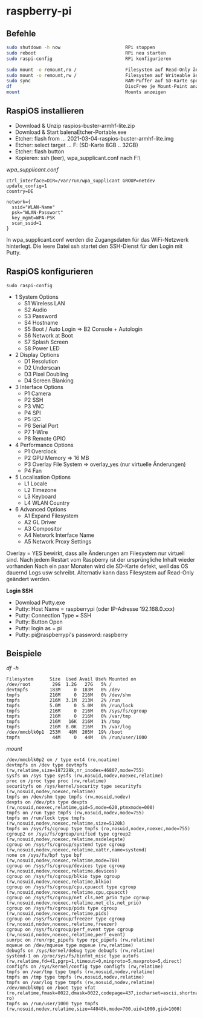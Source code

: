 # raspberry-pi

## Befehle

```bash
sudo shutdown -h now                        RPi stoppen
sudo reboot                                 RPi neu starten
sudo raspi-config                           RPi konfigurieren

sudo mount -o remount,ro /                  Filesystem auf Read-Only ändern
sudo mount -o remount,rw /                  Filesystem auf Writeable ändern
sudo sync                                   RAM-Puffer auf SD-Karte speichern
df                                          DiscFree je Mount-Point anzeigen
mount                                       Mounts anzeigen
```

## RaspiOS installieren

* Download & Unzip raspios-buster-armhf-lite.zip
* Download & Start balenaEtcher-Portable.exe
* Etcher: flash from ... 2021-03-04-raspios-buster-armhf-lite.img
* Etcher: select target ... F: (SD-Karte 8GB .. 32GB)
* Etcher: flash button
* Kopieren: ssh (leer), wpa_supplicant.conf nach F:\

*wpa_supplicant.conf*

```
ctrl_interface=DIR=/var/run/wpa_supplicant GROUP=netdev
update_config=1
country=DE

network={
  ssid="WLAN-Name"
  psk="WLAN-Passwort"
  key_mgmt=WPA-PSK
  scan_ssid=1
}
```

In wpa_supplicant.conf werden die Zugangsdaten für das WiFi-Netzwerk hinterlegt.
Die leere Datei ssh startet den SSH-Dienst für den Login mit Putty.

## RaspiOS konfigurieren

```
sudo raspi-config
```

* 1 System Options
  * S1 Wireless LAN
  * S2 Audio
  * S3 Password
  * S4 Hostname
  * S5 Boot / Auto Login => B2 Console + Autologin
  * S6 Network at Boot
  * S7 Splash Screen
  * S8 Power LED
* 2 Display Options
  * D1 Resolution
  * D2 Underscan
  * D3 Pixel Doubling
  * D4 Screen Blanking
* 3 Interface Options
  * P1 Camera
  * P2 SSH
  * P3 VNC
  * P4 SPI
  * P5 I2C
  * P6 Serial Port
  * P7 1-Wire
  * P8 Remote GPIO
* 4 Performance Options
  * P1 Overclock
  * P2 GPU Memory => 16 MB
  * P3 Overlay File System => overlay_yes (nur virtuelle Änderungen)
  * P4 Fan
* 5 Localisation Options
  * L1 Locale
  * L2 Timezone
  * L3 Keyboard
  * L4 WLAN Country
* 6 Advanced Options
  * A1 Expand Filesystem
  * A2 GL Driver
  * A3 Compositor
  * A4 Network Interface Name
  * A5 Network Proxy Settings 

Overlay = YES bewirkt, dass alle Änderungen am Filesystem nur virtuell sind.
Nach jedem Restart vom Raspberry ist der ursprüngliche Inhalt wieder vorhanden
Nach ein paar Monaten wird die SD-Karte defekt, weil das OS dauernd Logs usw schreibt.
Alternativ kann dass Filesystem auf Read-Only geändert werden.

**Login SSH**

* Download Putty.exe
* Putty: Host Name = raspberrypi (oder IP-Adresse 192.168.0.xxx)
* Putty: Connection Type = SSH
* Putty: Button Open
* Putty: login as = pi
* Putty: pi@raspberrypi's password: raspberry

## Beispiele

*df -h*

```
Filesystem      Size  Used Avail Use% Mounted on
/dev/root        29G  1.2G   27G   5% /
devtmpfs        183M     0  183M   0% /dev
tmpfs           216M     0  216M   0% /dev/shm
tmpfs           216M  3.1M  213M   2% /run
tmpfs           5.0M     0  5.0M   0% /run/lock
tmpfs           216M     0  216M   0% /sys/fs/cgroup
tmpfs           216M     0  216M   0% /var/tmp
tmpfs           216M   16K  216M   1% /tmp
tmpfs           216M  8.0K  216M   1% /var/log
/dev/mmcblk0p1  253M   48M  205M  19% /boot
tmpfs            44M     0   44M   0% /run/user/1000
```

*mount*

```
/dev/mmcblk0p2 on / type ext4 (ro,noatime)
devtmpfs on /dev type devtmpfs (rw,relatime,size=187228k,nr_inodes=46807,mode=755)
sysfs on /sys type sysfs (rw,nosuid,nodev,noexec,relatime)
proc on /proc type proc (rw,relatime)
securityfs on /sys/kernel/security type securityfs (rw,nosuid,nodev,noexec,relatime)
tmpfs on /dev/shm type tmpfs (rw,nosuid,nodev)
devpts on /dev/pts type devpts (rw,nosuid,noexec,relatime,gid=5,mode=620,ptmxmode=000)
tmpfs on /run type tmpfs (rw,nosuid,nodev,mode=755)
tmpfs on /run/lock type tmpfs (rw,nosuid,nodev,noexec,relatime,size=5120k)
tmpfs on /sys/fs/cgroup type tmpfs (ro,nosuid,nodev,noexec,mode=755)
cgroup2 on /sys/fs/cgroup/unified type cgroup2 (rw,nosuid,nodev,noexec,relatime,nsdelegate)
cgroup on /sys/fs/cgroup/systemd type cgroup (rw,nosuid,nodev,noexec,relatime,xattr,name=systemd)
none on /sys/fs/bpf type bpf (rw,nosuid,nodev,noexec,relatime,mode=700)
cgroup on /sys/fs/cgroup/devices type cgroup (rw,nosuid,nodev,noexec,relatime,devices)
cgroup on /sys/fs/cgroup/blkio type cgroup (rw,nosuid,nodev,noexec,relatime,blkio)
cgroup on /sys/fs/cgroup/cpu,cpuacct type cgroup (rw,nosuid,nodev,noexec,relatime,cpu,cpuacct)
cgroup on /sys/fs/cgroup/net_cls,net_prio type cgroup (rw,nosuid,nodev,noexec,relatime,net_cls,net_prio)
cgroup on /sys/fs/cgroup/pids type cgroup (rw,nosuid,nodev,noexec,relatime,pids)
cgroup on /sys/fs/cgroup/freezer type cgroup (rw,nosuid,nodev,noexec,relatime,freezer)
cgroup on /sys/fs/cgroup/perf_event type cgroup (rw,nosuid,nodev,noexec,relatime,perf_event)
sunrpc on /run/rpc_pipefs type rpc_pipefs (rw,relatime)
mqueue on /dev/mqueue type mqueue (rw,relatime)
debugfs on /sys/kernel/debug type debugfs (rw,relatime)
systemd-1 on /proc/sys/fs/binfmt_misc type autofs (rw,relatime,fd=41,pgrp=1,timeout=0,minproto=5,maxproto=5,direct)
configfs on /sys/kernel/config type configfs (rw,relatime)
tmpfs on /var/tmp type tmpfs (rw,nosuid,nodev,relatime)
tmpfs on /tmp type tmpfs (rw,nosuid,nodev,relatime)
tmpfs on /var/log type tmpfs (rw,nosuid,nodev,relatime)
/dev/mmcblk0p1 on /boot type vfat (ro,relatime,fmask=0022,dmask=0022,codepage=437,iocharset=ascii,shortname=mixed,errors=remount-ro)
tmpfs on /run/user/1000 type tmpfs (rw,nosuid,nodev,relatime,size=44040k,mode=700,uid=1000,gid=1000)
```
